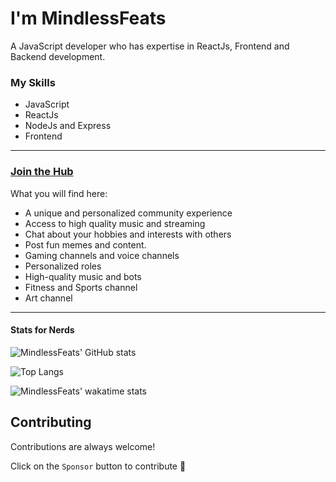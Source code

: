
# I'm MindlessFeats

A JavaScript developer who has expertise in ReactJs, Frontend and Backend development.

### My Skills
- JavaScript
- ReactJs
- NodeJs and Express
- Frontend

---

### <a href="https://discord.gg/szTT5j9vCB"> Join the Hub </a>
What you will find here:
- A unique and personalized community experience
- Access to high quality music and streaming
- Chat about your hobbies and interests with others
- Post fun memes and content.
- Gaming channels and voice channels
- Personalized roles 
- High-quality music and bots
- Fitness and Sports channel
- Art channel
---

<!--
## 🔗 Links
[![spotify](https://github.com/MindlessFeats/MindlessFeats/blob/68efde7d7eb7cddab959bf229ffb337761adf308/assets/spotify.png)](https://open.spotify.com/user/314qmik5zvcdmq7bsalpsapphw6e)
![discord](https://github.com/MindlessFeats/MindlessFeats/blob/68efde7d7eb7cddab959bf229ffb337761adf308/assets/discord.png)MindlessFeats#6496
-->

#### Stats for Nerds
![MindlessFeats' GitHub stats](https://github-readme-stats.vercel.app/api?username=MindlessFeats&show_icons=true&theme=transparent)

![Top Langs](https://github-readme-stats.vercel.app/api/top-langs/?username=Mindlessfeats&theme=transparent)

![MindlessFeats' wakatime stats](https://github-readme-stats.vercel.app/api/wakatime?username=mindlessfeats&theme=transparent)
## Contributing

Contributions are always welcome!

Click on the `Sponsor` button to contribute 💖

